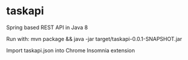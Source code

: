 # taskapi
Spring based REST API in Java 8

Run with: mvn package && java -jar target/taskapi-0.0.1-SNAPSHOT.jar

Import taskapi.json into Chrome Insomnia extension


